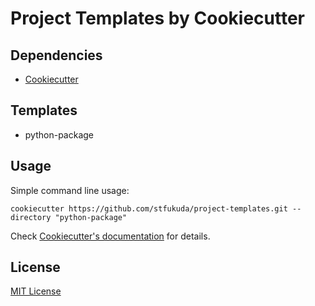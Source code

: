 # Project Templates by Cookiecutter

## Dependencies

- [Cookiecutter](https://www.cookiecutter.io/)

## Templates

- python-package

## Usage

Simple command line usage:

``` shell
cookiecutter https://github.com/stfukuda/project-templates.git --directory "python-package"
```

Check [Cookiecutter's documentation](https://cookiecutter.readthedocs.io/en/stable/usage.html) for details.

## License

[MIT License](LICENSE)
